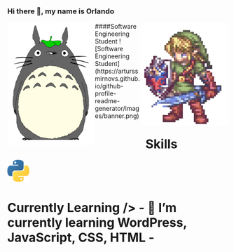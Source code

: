 
### Hi there 👋, my name is Orlando
<img src="https://github.com/phenomhunter/phenomhunter/blob/main/sprites/FreePiercingHamster-max-1mb.gif" width="200" align="left" />
<img src="https://github.com/phenomhunter/phenomhunter/blob/main/sprites/linkZelda.gif" width="200" align="right"/>
####Software Engineering Student
![Software Engineering Student](https://arturssmirnovs.github.io/github-profile-readme-generator/images/banner.png)


<h1 style="text-align:center"> Skills </h1>
<img src="https://github.com/phenomhunter/phenomhunter/blob/main/images/python_logo.png" width="50"/>
<h1> Currently Learning />
- 🌱 I’m currently learning WordPress, JavaScript, CSS, HTML 
- 





